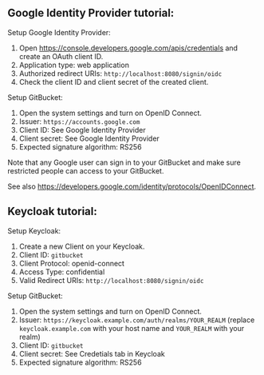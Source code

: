 ## Google Identity Provider tutorial:

Setup Google Identity Provider:

1. Open https://console.developers.google.com/apis/credentials and create an OAuth client ID.
1. Application type: web application
1. Authorized redirect URIs: `http://localhost:8080/signin/oidc`
1. Check the client ID and client secret of the created client.

Setup GitBucket:

1. Open the system settings and turn on OpenID Connect.
1. Issuer: `https://accounts.google.com`
1. Client ID: See Google Identity Provider
1. Client secret: See Google Identity Provider
1. Expected signature algorithm: RS256

Note that any Google user can sign in to your GitBucket and make sure restricted people can access to your GitBucket.

See also https://developers.google.com/identity/protocols/OpenIDConnect.

## Keycloak tutorial:

Setup Keycloak:

1. Create a new Client on your Keycloak.
1. Client ID: `gitbucket`
1. Client Protocol: openid-connect
1. Access Type: confidential
1. Valid Redirect URIs: `http://localhost:8080/signin/oidc`

Setup GitBucket:

1. Open the system settings and turn on OpenID Connect.
1. Issuer: `https://keycloak.example.com/auth/realms/YOUR_REALM` (replace `keycloak.example.com` with your host name and `YOUR_REALM` with your realm)
1. Client ID: `gitbucket`
1. Client secret: See Credetials tab in Keycloak
1. Expected signature algorithm: RS256
